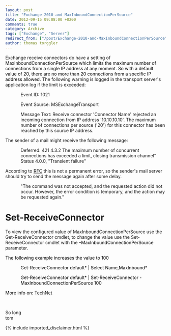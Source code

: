 ```yaml
---
layout: post
title: "Exchange 2010 and MaxInboundConnectionPerSource"
date: 2012-09-15 09:08:00 +0200
comments: true
category: Archive
tags: ["Exchange", "Server"]
redirect_from: ["/post/Exchange-2010-and-MaxInboundConnectionPerSource", "/post/exchange-2010-and-maxinboundconnectionpersource"]
author: thomas torggler
---
```

<!-- more -->
<p>Exchange receive connectors do have a setting of <span style="color: black;">MaxInboundConnectionPerSource which limits the maximum number of connections from a single IP address at any moment. So with a default value of 20, there are no more than 20 connections from a specific IP address allowed.</span> The following warning is logged in the transport server's application log if the limit is exceeded:</p>
<p style="margin-left: 36pt;">Event ID: 1021</p>
<p style="margin-left: 36pt;">Event Source: MSExchangeTransport</p>
<p style="margin-left: 36pt;">Message Text: Receive connector 'Connector Name' rejected an incoming connection from IP address '10.10.10.10'. The maximum number of connections per source ('20') for this connector has been reached by this source IP address.</p>
<p>The sender of a mail might receive the following message:</p>
<p style="margin-left: 36pt;">Deferred: 421 4.3.2 The maximum number of concurrent connections has exceeded a limit, closing transmission channel" Status 4.0.0, "Transient failure"</p>
<p>According to <a href="http://tools.ietf.org/html/rfc5321">RFC</a> this is not a permanent error, so the sender's mail server should try to send the message again after some delay.</p>
<p style="margin-left: 36pt;">"The command was not accepted, and the requested action did not occur. However, the error condition is temporary, and the action may be requested again."</p>
<h1>Set-ReceiveConnector</h1>
<p>To view the configured value of MaxInboundConnectionPerSource use the Get-ReceiveConnector cmdlet, to change the value use the Set-ReceiveConnector cmdlet with the &ndash;<span style="color: black;">MaxInboundConnectionPerSource parameter. </span></p>
<p><span style="color: black;"></span></p>
<p><span style="color: black;">The following example increases the value to 100 </span></p>
<p style="margin-left: 36pt;"><span style="color: black;"><span style="color: black;">Get-ReceiveConnector default* | Select Name,MaxInbound*</span></span></p>
<p style="margin-left: 36pt;"><span style="color: black;">Get-ReceiveConnector default* | Set-ReceiveConnector -MaxInboundConnectionPerSource 100 </span></p>
<p><span style="color: black;">More info on: <a href="http://technet.microsoft.com/en-us/library/bb125140.aspx">TechNet</a> </span></p>
<p>&nbsp;</p>
<p>So long<br />tom</p>
{% include imported_disclaimer.html %}
